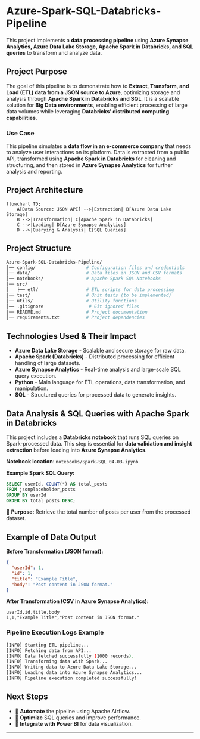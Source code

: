 # Azure-Spark-SQL-Databricks-Pipeline

This project implements a **data processing pipeline** using **Azure Synapse Analytics, Azure Data Lake Storage, Apache Spark in Databricks, and SQL queries** to transform and analyze data.

##  Project Purpose
The goal of this pipeline is to demonstrate how to **Extract, Transform, and Load (ETL) data from a JSON source to Azure**, optimizing storage and analysis through **Apache Spark in Databricks and SQL**. It is a scalable solution for **Big Data environments**, enabling efficient processing of large data volumes while leveraging **Databricks' distributed computing capabilities**.

###  Use Case
This pipeline simulates a **data flow in an e-commerce company** that needs to analyze user interactions on its platform. Data is extracted from a public API, transformed using **Apache Spark in Databricks** for cleaning and structuring, and then stored in **Azure Synapse Analytics** for further analysis and reporting.

## Project Architecture

```mermaid
flowchart TD;
    A[Data Source: JSON API] -->|Extraction| B[Azure Data Lake Storage]
    B -->|Transformation| C[Apache Spark in Databricks]
    C -->|Loading| D[Azure Synapse Analytics]
    D -->|Querying & Analysis| E[SQL Queries]
```

##  Project Structure

```bash
Azure-Spark-SQL-Databricks-Pipeline/
│── config/                   # Configuration files and credentials
│── data/                     # Data files in JSON and CSV formats
│── notebooks/                # Apache Spark SQL Notebooks
│── src/
│   ├── etl/                  # ETL scripts for data processing
│── test/                     # Unit tests (to be implemented)
│── utils/                    # Utility functions
│── .gitignore                 # Git ignored files
│── README.md                 # Project documentation
│── requirements.txt          # Project dependencies
```

##  Technologies Used & Their Impact
- **Azure Data Lake Storage** - Scalable and secure storage for raw data.
- **Apache Spark (Databricks)** - Distributed processing for efficient handling of large datasets.
- **Azure Synapse Analytics** - Real-time analysis and large-scale SQL query execution.
- **Python** - Main language for ETL operations, data transformation, and manipulation.
- **SQL** - Structured queries for processed data to generate insights.

##  Data Analysis & SQL Queries with Apache Spark in Databricks
This project includes a **Databricks notebook** that runs SQL queries on Spark-processed data. This step is essential for **data validation and insight extraction** before loading into **Azure Synapse Analytics**.

 **Notebook location**: `notebooks/Spark-SQL 04-03.ipynb`

 **Example Spark SQL Query:**
```sql
SELECT userId, COUNT(*) AS total_posts
FROM jsonplaceholder_posts
GROUP BY userId
ORDER BY total_posts DESC;
```
🔹 **Purpose:** Retrieve the total number of posts per user from the processed dataset.

##  Example of Data Output
**Before Transformation (JSON format):**
```json
{
  "userId": 1,
  "id": 1,
  "title": "Example Title",
  "body": "Post content in JSON format."
}
```
**After Transformation (CSV in Azure Synapse Analytics):**
```csv
userId,id,title,body
1,1,"Example Title","Post content in JSON format."
```

###  Pipeline Execution Logs Example
```bash
[INFO] Starting ETL pipeline...
[INFO] Fetching data from API...
[INFO] Data fetched successfully (1000 records).
[INFO] Transforming data with Spark...
[INFO] Writing data to Azure Data Lake Storage...
[INFO] Loading data into Azure Synapse Analytics...
[INFO] Pipeline execution completed successfully!
```

##  Next Steps
- 🔹 **Automate** the pipeline using Apache Airflow.
- 🔹 **Optimize** SQL queries and improve performance.
- 🔹 **Integrate with Power BI** for data visualization.



---



